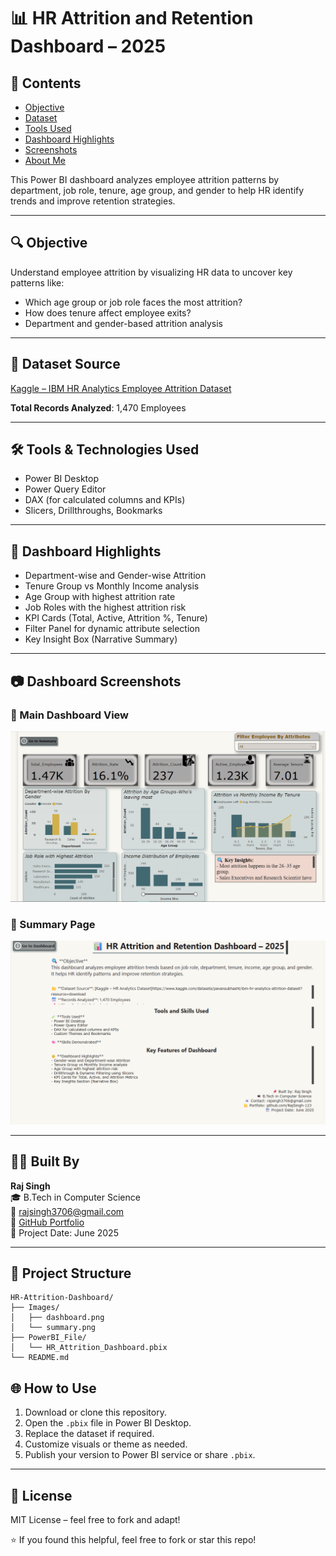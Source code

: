 
# 📊 HR Attrition and Retention Dashboard – 2025

## 📌 Contents
- [Objective](#objective)
- [Dataset](#dataset)
- [Tools Used](#tools-used)
- [Dashboard Highlights](#dashboard-highlights)
- [Screenshots](#screenshots)
- [About Me](#about-me)



This Power BI dashboard analyzes employee attrition patterns by department, job role, tenure, age group, and gender to help HR identify trends and improve retention strategies.

---

## 🔍 Objective
Understand employee attrition by visualizing HR data to uncover key patterns like:
- Which age group or job role faces the most attrition?
- How does tenure affect employee exits?
- Department and gender-based attrition analysis

---

## 📁 Dataset Source
[Kaggle – IBM HR Analytics Employee Attrition Dataset](https://www.kaggle.com/datasets/pavansubhasht/ibm-hr-analytics-attrition-dataset)

**Total Records Analyzed**: 1,470 Employees

---

## 🛠 Tools & Technologies Used
- Power BI Desktop
- Power Query Editor
- DAX (for calculated columns and KPIs)
- Slicers, Drillthroughs, Bookmarks

---

## 🚀 Dashboard Highlights

- Department-wise and Gender-wise Attrition
- Tenure Group vs Monthly Income analysis
- Age Group with highest attrition rate
- Job Roles with the highest attrition risk
- KPI Cards (Total, Active, Attrition %, Tenure)
- Filter Panel for dynamic attribute selection
- Key Insight Box (Narrative Summary)

---

## 📷 Dashboard Screenshots

### 📌 Main Dashboard View
![Dashboard](Images/dashboard.png)

### 📘 Summary Page
![Summary](Images/summary.png)

---

## 👨‍💻 Built By
**Raj Singh**  
🎓 B.Tech in Computer Science  
📧 rajsingh3706@gmail.com  
🔗 [GitHub Portfolio](https://github.com/RajSingh-123)  
📅 Project Date: June 2025

---

## 📂 Project Structure
```
HR-Attrition-Dashboard/
├── Images/
│   ├── dashboard.png
│   └── summary.png
├── PowerBI_File/
│   └── HR_Attrition_Dashboard.pbix
└── README.md
```



## 🌐 How to Use
1. Download or clone this repository.
2. Open the `.pbix` file in Power BI Desktop.
3. Replace the dataset if required.
4. Customize visuals or theme as needed.
5. Publish your version to Power BI service or share `.pbix`.

---
## 📄 License
MIT License – feel free to fork and adapt!

⭐ If you found this helpful, feel free to fork or star this repo!
